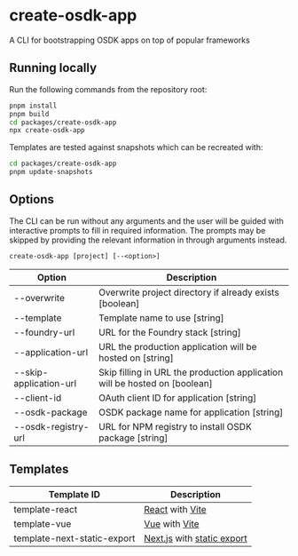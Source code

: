 # create-osdk-app

A CLI for bootstrapping OSDK apps on top of popular frameworks

## Running locally

Run the following commands from the repository root:

```sh
pnpm install
pnpm build
cd packages/create-osdk-app
npx create-osdk-app
```

Templates are tested against snapshots which can be recreated with:

```sh
cd packages/create-osdk-app
pnpm update-snapshots
```

## Options

The CLI can be run without any arguments and the user will be guided with interactive prompts to fill in required information. The prompts may be skipped by providing the relevant information in through arguments instead.

```
create-osdk-app [project] [--<option>]
```

| Option                 | Description                                                                |
| ---------------------- | -------------------------------------------------------------------------- |
| --overwrite            | Overwrite project directory if already exists [boolean]                    |
| --template             | Template name to use [string]                                              |
| --foundry-url          | URL for the Foundry stack [string]                                         |
| --application-url      | URL the production application will be hosted on [string]                  |
| --skip-application-url | Skip filling in URL the production application will be hosted on [boolean] |
| --client-id            | OAuth client ID for application [string]                                   |
| --osdk-package         | OSDK package name for application [string]                                 |
| --osdk-registry-url    | URL for NPM registry to install OSDK package [string]                      |

## Templates

| Template ID                 | Description                                                                                                                           |
| --------------------------- | ------------------------------------------------------------------------------------------------------------------------------------- |
| template-react              | [React](https://react.dev/) with [Vite](https://vitejs.dev/guide/why.html)                                                            |
| template-vue                | [Vue](https://vuejs.org/) with [Vite](https://vitejs.dev/guide/why.html)                                                              |
| template-next-static-export | [Next.js](https://nextjs.org/) with [static export](https://nextjs.org/docs/pages/building-your-application/deploying/static-exports) |
